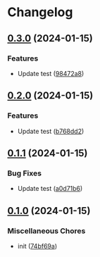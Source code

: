 # Changelog

## [0.3.0](https://github.com/Mogyuchi/gh-test-2/compare/v0.2.0...v0.3.0) (2024-01-15)


### Features

* Update test ([98472a8](https://github.com/Mogyuchi/gh-test-2/commit/98472a88aeb6c6ff37e4bb6c63856a0bf5e7923e))

## [0.2.0](https://github.com/Mogyuchi/gh-test-2/compare/v0.1.1...v0.2.0) (2024-01-15)


### Features

* Update test ([b768dd2](https://github.com/Mogyuchi/gh-test-2/commit/b768dd25d81842187df1932ad2fd27c83ca3b99c))

## [0.1.1](https://github.com/Mogyuchi/gh-test-2/compare/v0.1.0...v0.1.1) (2024-01-15)


### Bug Fixes

* Update test ([a0d71b6](https://github.com/Mogyuchi/gh-test-2/commit/a0d71b63dbfc00026ab3af68b59c7c98475640bb))

## [0.1.0](https://github.com/Mogyuchi/gh-test-2/compare/v0.1.0...v0.1.0) (2024-01-15)


### Miscellaneous Chores

* init ([74bf69a](https://github.com/Mogyuchi/gh-test-2/commit/74bf69a5aa2b61a5cbf7e4541fbc77a951466b00))
